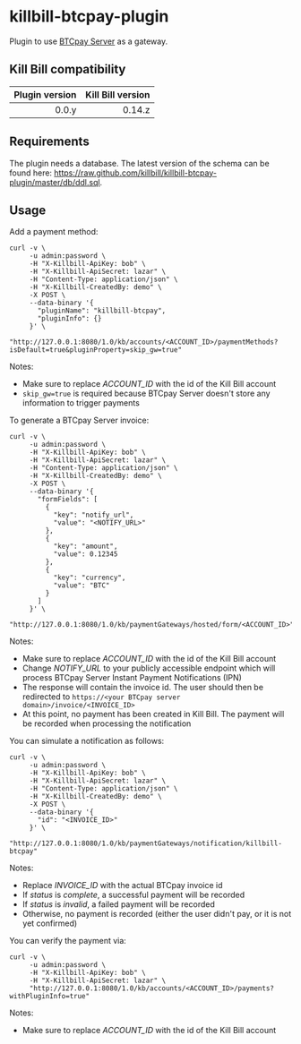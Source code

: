 killbill-btcpay-plugin
======================

Plugin to use [BTCpay Server](http://www.btcpayserver.org/) as a gateway.


Kill Bill compatibility
-----------------------

| Plugin version | Kill Bill version |
| -------------: | ----------------: |
| 0.0.y          | 0.14.z            |

Requirements
------------

The plugin needs a database. The latest version of the schema can be found here: https://raw.github.com/killbill/killbill-btcpay-plugin/master/db/ddl.sql.

Usage
-----

Add a payment method:

```
curl -v \
     -u admin:password \
     -H "X-Killbill-ApiKey: bob" \
     -H "X-Killbill-ApiSecret: lazar" \
     -H "Content-Type: application/json" \
     -H "X-Killbill-CreatedBy: demo" \
     -X POST \
     --data-binary '{
       "pluginName": "killbill-btcpay",
       "pluginInfo": {}
     }' \
     "http://127.0.0.1:8080/1.0/kb/accounts/<ACCOUNT_ID>/paymentMethods?isDefault=true&pluginProperty=skip_gw=true"
```

Notes:
* Make sure to replace *ACCOUNT_ID* with the id of the Kill Bill account
* `skip_gw=true` is required because BTCpay Server doesn't store any information to trigger payments

To generate a BTCpay Server invoice:

```
curl -v \
     -u admin:password \
     -H "X-Killbill-ApiKey: bob" \
     -H "X-Killbill-ApiSecret: lazar" \
     -H "Content-Type: application/json" \
     -H "X-Killbill-CreatedBy: demo" \
     -X POST \
     --data-binary '{
       "formFields": [
         {
           "key": "notify_url",
           "value": "<NOTIFY_URL>"
         },
         {
           "key": "amount",
           "value": 0.12345
         },
         {
           "key": "currency",
           "value": "BTC"
         }
       ]
     }' \
     "http://127.0.0.1:8080/1.0/kb/paymentGateways/hosted/form/<ACCOUNT_ID>"
```

Notes:
* Make sure to replace *ACCOUNT_ID* with the id of the Kill Bill account
* Change *NOTIFY_URL* to your publicly accessible endpoint which will process BTCpay Server Instant Payment Notifications (IPN)
* The response will contain the invoice id. The user should then be redirected to `https://<your BTCpay server domain>/invoice/<INVOICE_ID>`
* At this point, no payment has been created in Kill Bill. The payment will be recorded when processing the notification

You can simulate a notification as follows:

```
curl -v \
     -u admin:password \
     -H "X-Killbill-ApiKey: bob" \
     -H "X-Killbill-ApiSecret: lazar" \
     -H "Content-Type: application/json" \
     -H "X-Killbill-CreatedBy: demo" \
     -X POST \
     --data-binary '{
       "id": "<INVOICE_ID>"
     }' \
     "http://127.0.0.1:8080/1.0/kb/paymentGateways/notification/killbill-btcpay"
```

Notes:

* Replace *INVOICE_ID* with the actual BTCpay invoice id
* If *status* is *complete*, a successful payment will be recorded
* If *status* is *invalid*, a failed payment will be recorded
* Otherwise, no payment is recorded (either the user didn't pay, or it is not yet confirmed)

You can verify the payment via:

```
curl -v \
     -u admin:password \
     -H "X-Killbill-ApiKey: bob" \
     -H "X-Killbill-ApiSecret: lazar" \
     "http://127.0.0.1:8080/1.0/kb/accounts/<ACCOUNT_ID>/payments?withPluginInfo=true"
```

Notes:
* Make sure to replace *ACCOUNT_ID* with the id of the Kill Bill account
